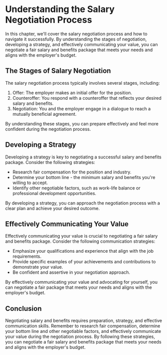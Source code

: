 Understanding the Salary Negotiation Process
=========================================================================================

In this chapter, we'll cover the salary negotiation process and how to navigate it successfully. By understanding the stages of negotiation, developing a strategy, and effectively communicating your value, you can negotiate a fair salary and benefits package that meets your needs and aligns with the employer's budget.

The Stages of Salary Negotiation
--------------------------------

The salary negotiation process typically involves several stages, including:

1. Offer: The employer makes an initial offer for the position.
2. Counteroffer: You respond with a counteroffer that reflects your desired salary and benefits.
3. Negotiation: You and the employer engage in a dialogue to reach a mutually beneficial agreement.

By understanding these stages, you can prepare effectively and feel more confident during the negotiation process.

Developing a Strategy
---------------------

Developing a strategy is key to negotiating a successful salary and benefits package. Consider the following strategies:

* Research fair compensation for the position and industry.
* Determine your bottom line - the minimum salary and benefits you're willing to accept.
* Identify other negotiable factors, such as work-life balance or professional development opportunities.

By developing a strategy, you can approach the negotiation process with a clear plan and achieve your desired outcome.

Effectively Communicating Your Value
------------------------------------

Effectively communicating your value is crucial to negotiating a fair salary and benefits package. Consider the following communication strategies:

* Emphasize your qualifications and experience that align with the job requirements.
* Provide specific examples of your achievements and contributions to demonstrate your value.
* Be confident and assertive in your negotiation approach.

By effectively communicating your value and advocating for yourself, you can negotiate a fair package that meets your needs and aligns with the employer's budget.

Conclusion
----------

Negotiating salary and benefits requires preparation, strategy, and effective communication skills. Remember to research fair compensation, determine your bottom line and other negotiable factors, and effectively communicate your value during the negotiation process. By following these strategies, you can negotiate a fair salary and benefits package that meets your needs and aligns with the employer's budget.
